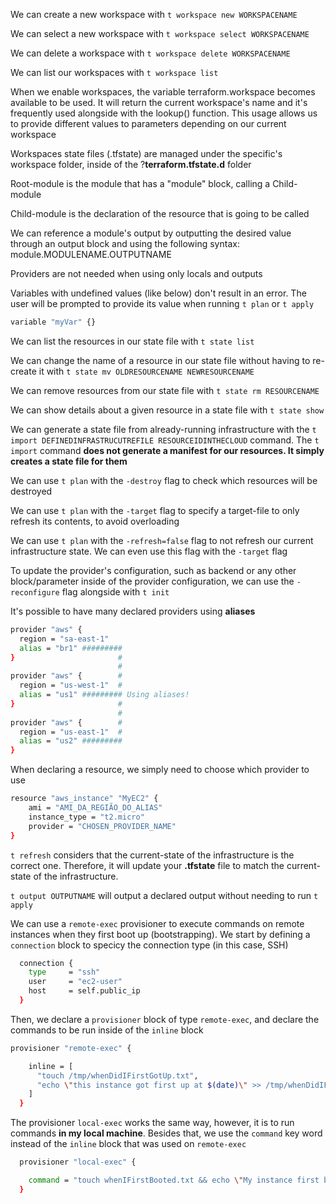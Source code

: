 We can create a new workspace with `t workspace new WORKSPACENAME`

We can select a new workspace with `t workspace select WORKSPACENAME`

We can delete a workspace with `t workspace delete WORKSPACENAME`

We can list our workspaces with `t workspace list`

When we enable workspaces, the variable terraform.workspace becomes available to be used. It will return the current workspace's name and it's frequently used alongside with the lookup() function. This usage allows us to provide different values to parameters depending on our current workspace

Workspaces state files (.tfstate) are managed under the specific's workspace folder, inside of the ?**terraform.tfstate.d** folder

Root-module is the module that has a "module" block, calling a Child-module

Child-module is the declaration of the resource that is going to be called

We can reference a module's output by outputting the desired value through an output block and using the following syntax: module.MODULENAME.OUTPUTNAME

Providers are not needed when using only locals and outputs

Variables with undefined values (like below) don't result in an error. The user will be prompted to provide its value when running `t plan` or `t apply`

```bash
variable "myVar" {}
```

We can list the resources in our state file with `t state list`

We can change the name of a resource in our state file without having to re-create it with `t state mv OLDRESOURCENAME NEWRESOURCENAME`

We can remove resources from our state file with `t state rm RESOURCENAME`

We can show details about a given resource in a state file with `t state show`

We can generate a state file from already-running infrastructure with the `t import DEFINEDINFRASTRUCUTREFILE RESOURCEIDINTHECLOUD` command. The `t import` command **does not generate a manifest for our resources. It simply creates a state file for them**

We can use `t plan` with the `-destroy` flag to check which resources will be destroyed

We can use `t plan` with the `-target` flag to specify a target-file to only refresh its contents, to avoid overloading

We can use `t plan` with the `-refresh=false` flag to not refresh our current infrastructure state. We can even use this flag with the `-target` flag

To update the provider's configuration, such as backend or any other block/parameter inside of the provider configuration, we can use the `-reconfigure` flag alongside with `t init`

It's possible to have many declared providers using **aliases**

```bash
provider "aws" {
  region = "sa-east-1"
  alias = "br1" #########
}                       #
                        #
provider "aws" {        #
  region = "us-west-1"  #
  alias = "us1" ######### Using aliases!
}                       #
                        #
provider "aws" {        #
  region = "us-east-1"  #
  alias = "us2" #########
}
```

When declaring a resource, we simply need to choose which provider to use

```bash
resource "aws_instance" "MyEC2" {
    ami = "AMI_DA_REGIÃO_DO_ALIAS"
    instance_type = "t2.micro"
    provider = "CHOSEN_PROVIDER_NAME"
}
```

`t refresh` considers that the current-state of the infrastructure is the correct one. Therefore, it will update your **.tfstate** file to match the current-state of the infrastructure.

`t output OUTPUTNAME` will output a declared output without needing to run `t apply`

We can use a `remote-exec` provisioner to execute commands on remote instances when they first boot up (bootstrapping). We start by defining a `connection` block to specicy the connection type (in this case, SSH)

```bash
  connection {
    type     = "ssh"
    user     = "ec2-user"
    host     = self.public_ip
  }
```

Then, we declare a `provisioner` block of type `remote-exec`, and declare the commands to be run inside of the `inline` block

```bash
provisioner "remote-exec" {

    inline = [
      "touch /tmp/whenDidIFirstGotUp.txt",
      "echo \"this instance got first up at $(date)\" >> /tmp/whenDidIFirstGotUp.txt"
    ]
  }
```

The provisioner `local-exec` works the same way, however, it is to run commands **in my local machine**. Besides that, we use the `command` key word instead of the `inline` block that was used on `remote-exec`

```bash
  provisioner "local-exec" {

    command = "touch whenIFirstBooted.txt && echo \"My instance first booted up on $(date)\" >> whenIFirstBooted.txt"
  }
```



